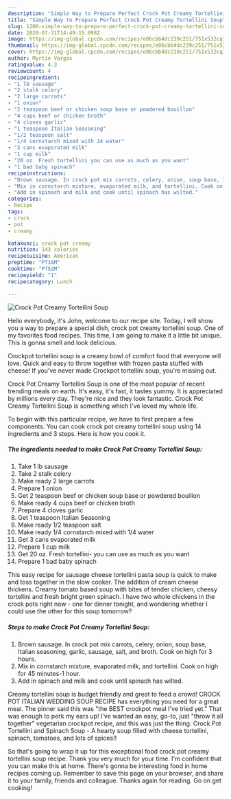 ```yaml
---
description: "Simple Way to Prepare Perfect Crock Pot Creamy Tortellini Soup"
title: "Simple Way to Prepare Perfect Crock Pot Creamy Tortellini Soup"
slug: 1206-simple-way-to-prepare-perfect-crock-pot-creamy-tortellini-soup
date: 2020-07-31T14:49:15.098Z
image: https://img-global.cpcdn.com/recipes/e06cbb4dc239c251/751x532cq70/crock-pot-creamy-tortellini-soup-recipe-main-photo.jpg
thumbnail: https://img-global.cpcdn.com/recipes/e06cbb4dc239c251/751x532cq70/crock-pot-creamy-tortellini-soup-recipe-main-photo.jpg
cover: https://img-global.cpcdn.com/recipes/e06cbb4dc239c251/751x532cq70/crock-pot-creamy-tortellini-soup-recipe-main-photo.jpg
author: Myrtie Vargas
ratingvalue: 4.3
reviewcount: 4
recipeingredient:
- "1 lb sausage"
- "2 stalk celery"
- "2 large carrots"
- "1 onion"
- "2 teaspoon beef or chicken soup base or powdered bouillon"
- "4 cups beef or chicken broth"
- "4 cloves garlic"
- "1 teaspoon Italian Seasoning"
- "1/2 teaspoon salt"
- "1/4 cornstarch mixed with 14 water"
- "3 cans evaporated milk"
- "1 cup milk"
- "20 oz. Fresh tortellini you can use as much as you want"
- "1 bad baby spinach"
recipeinstructions:
- "Brown sausage. In crock pot mix carrots, celery, onion, soup base, Italian seasoning, garlic, sausage, salt, and broth. Cook on high for 3 hours."
- "Mix in cornstarch mixture, evaporated milk, and tortellini. Cook on high for 45 minutes-1 hour."
- "Add in spinach and milk and cook until spinach has wilted."
categories:
- Recipe
tags:
- crock
- pot
- creamy

katakunci: crock pot creamy 
nutrition: 143 calories
recipecuisine: American
preptime: "PT16M"
cooktime: "PT52M"
recipeyield: "1"
recipecategory: Lunch

---
```



![Crock Pot Creamy Tortellini Soup](https://img-global.cpcdn.com/recipes/e06cbb4dc239c251/751x532cq70/crock-pot-creamy-tortellini-soup-recipe-main-photo.jpg)

Hello everybody, it's John, welcome to our recipe site. Today, I will show you a way to prepare a special dish, crock pot creamy tortellini soup. One of my favorites food recipes. This time, I am going to make it a little bit unique. This is gonna smell and look delicious.

Crockpot tortellini soup is a creamy bowl of comfort food that everyone will love. Quick and easy to throw together with frozen pasta stuffed with cheese! If you&#39;ve never made Crockpot tortellini soup, you&#39;re missing out.

Crock Pot Creamy Tortellini Soup is one of the most popular of recent trending meals on earth. It's easy, it's fast, it tastes yummy. It is appreciated by millions every day. They're nice and they look fantastic. Crock Pot Creamy Tortellini Soup is something which I've loved my whole life.


To begin with this particular recipe, we have to first prepare a few components. You can cook crock pot creamy tortellini soup using 14 ingredients and 3 steps. Here is how you cook it.

<!--inarticleads1-->

##### The ingredients needed to make Crock Pot Creamy Tortellini Soup:

1. Take 1 lb sausage
1. Take 2 stalk celery
1. Make ready 2 large carrots
1. Prepare 1 onion
1. Get 2 teaspoon beef or chicken soup base or powdered bouillon
1. Make ready 4 cups beef or chicken broth
1. Prepare 4 cloves garlic
1. Get 1 teaspoon Italian Seasoning
1. Make ready 1/2 teaspoon salt
1. Make ready 1/4 cornstarch mixed with 1/4 water
1. Get 3 cans evaporated milk
1. Prepare 1 cup milk
1. Get 20 oz. Fresh tortellini- you can use as much as you want
1. Prepare 1 bad baby spinach


This easy recipe for sausage cheese tortellini pasta soup is quick to make and toss together in the slow cooker. The addition of cream cheese thickens. Creamy tomato based soup with bites of tender chicken, cheesy tortellini and fresh bright green spinach. I have two whole chickens in the crock pots right now - one for dinner tonight, and wondering whether I could use the other for this soup tomorrow? 

<!--inarticleads2-->

##### Steps to make Crock Pot Creamy Tortellini Soup:

1. Brown sausage. In crock pot mix carrots, celery, onion, soup base, Italian seasoning, garlic, sausage, salt, and broth. Cook on high for 3 hours.
1. Mix in cornstarch mixture, evaporated milk, and tortellini. Cook on high for 45 minutes-1 hour.
1. Add in spinach and milk and cook until spinach has wilted.


Creamy tortellini soup is budget friendly and great to feed a crowd! CROCK POT ITALIAN WEDDING SOUP RECIPE has everything you need for a great meal. The pinner said this was &#34;the BEST crockpot meal I&#39;ve tried yet.&#34; That was enough to perk my ears up! I&#39;ve wanted an easy, go-to, just &#34;throw it all together&#34; vegetarian crockpot recipe, and this was just the thing. Crock Pot Tortellini and Spinach Soup - A hearty soup filled with cheese tortellini, spinach, tomatoes, and lots of spices!! 

So that's going to wrap it up for this exceptional food crock pot creamy tortellini soup recipe. Thank you very much for your time. I'm confident that you can make this at home. There's gonna be interesting food in home recipes coming up. Remember to save this page on your browser, and share it to your family, friends and colleague. Thanks again for reading. Go on get cooking!
